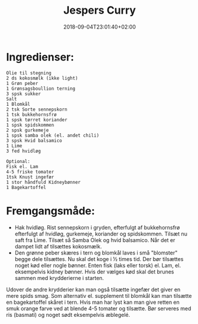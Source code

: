 ﻿---
title: "Jespers Curry"
date: 2018-09-04T23:01:40+02:00
draft: true
---
# Ingredienser:

	Olie til stegning
	2 ds kokosmælk (ikke light)
	1 Grøn peber
	1 Grønsagsboullion terning
	3 spsk sukker
	Salt
	1 Blomkål
	2 tsk Sorte sennepskorn
	1 tsk bukkehornsfrø
	1 spsk tørret koriander
	1 spsk spidskommen
	2 spsk gurkemeje
	1 spsk samba olek (el. andet chili)
	3 spsk Hvid balsamico
	1 Lime
	3 fed hvidløg

	Optional:
	Fisk el. Lam
	4-5 friske tomater
	1tsk Knust ingefær
	1 stor håndfuld Kidneybønner
	1 Bagekartoffel

# Fremgangsmåde:

* Hak hvidløg. Rist sennepskorn i gryden, efterfulgt af bukkehornsfrø efterfulgt af hvidløg, gurkemeje, 	koriander og spidskommen. Tilsæt nu saft fra Lime. Tilsæt så Samba Olek og hvid balsamico. Når det er dampet lidt af tilsættes kokosmælk.
* Den grønne peber skæres i tern og blomkål laves i små "blomster" begge dele tilsættes. Nu skal det koge 	i ½ times tid. Der bør tilsættes noget kød eller nogle bønner. Enten fisk (laks eller torsk) el. Lam, 	el. eksempelvis kidney bønner. Hvis der vælges kød skal det brunes sammen med krydderierne i starten.

Udover de andre krydderier kan man også tilsætte ingefær det giver en mere spids smag. Som alternativ el. supplement til blomkål kan man tilsætte en bagekartoffel skåret i tern. Hvis man har lyst kan man give retten en smuk orange farve ved at blende 4-5 tomater og tilsætte.	Bør serveres med ris (basmati) og noget sødt eksempelvis æblegelé.


